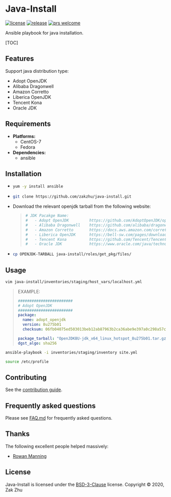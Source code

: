 # Java-Install

<!-- [![build status][shield-build]][info-build] -->

<!-- [![gitter room][shield-gitter]][info-gitter] -->

[![license][shield-license]][info-license]
[![release][shield-release]][info-release]
[![prs welcome][shield-prs]][info-prs]

Ansible playbook for java installation.

[TOC]

## Features

Support java distribution type:

- Adopt OpenJDK
- Alibaba Dragonwell
- Amazon Corretto
- Liberica OpenJDK
- Tencent Kona
- Oracle JDK

## Requirements

- **Platforms:**
  - CentOS-7
  - Fedora
- **Dependencies:**
  - ansible

## Installation
- ```bash
  yum -y install ansible
  ```

- ```bash
  git clone https://github.com/zakzhu/java-install.git
  ```

- Download the relevant openjdk tarball from the following website:

  > ```yaml
  > # JDK Pacakge Name:
  > #   - Adopt OpenJDK         https://github.com/AdoptOpenJDK/openjdk8-binaries/releases
  > #   - Alibaba Dragonwell    https://github.com/alibaba/dragonwell8/releases
  > #   - Amazon Corretto       https://docs.aws.amazon.com/corretto/latest/corretto-8-ug/downloads-list.html
  > #   - Liberica OpenJDK      https://bell-sw.com/pages/downloads/#/java-8-lts
  > #   - Tencent Kona          https://github.com/Tencent/TencentKona-8/releases
  > #   - Oracle JDK            https://www.oracle.com/java/technologies/javase/javase8-archive-downloads.html
  > ```

- ```bash
  cp OPENJDK-TARBALL java-install/roles/get_pkg/files/
  ```

## Usage

```bash
vim java-install/inventories/staging/host_vars/localhost.yml
```

> EXAMPLE:
>
> ```yaml
> ########################
> # Adopt OpenJDK
> ########################
> package:
>   name: adopt_openjdk
>   version: 8u275b01
>   checksum: 06fb04075ed503013beb12ab87963b2ca36abe9e397a0c298a57c1d822467c29
>
> package_tarball: "OpenJDK8U-jdk_x64_linux_hotspot_8u275b01.tar.gz"
> dgst_algo: sha256
> ```

```bash
ansible-playbook -i inventories/staging/inventory site.yml
```

```bash
source /etc/profile
```

## Contributing

See the [contribution guide][info-contribute].

## Frequently asked questions

Please see [FAQ.md][info-faq] for frequently asked questions.

## Thanks

The following excellent people helped massively:

- [Rowan Manning](https://rowanmanning.com)

## License

Java-Install is licensed under the [BSD-3-Clause][info-license] license.
Copyright &copy; 2020, Zak Zhu

[info-build]: https://travis-ci.org/github/zakzhu/java-install
[info-contribute]: CONTRIBUTING.md
[info-faq]: FAQ.md
[info-gitter]: https://gitter.im/zakzhu/java-install
[info-license]: LICENSE
[info-release]: https://github.com/zakzhu/java-install/releases
[info-prs]: https://github.com/zakzhu/java-install/pulls
[shield-build]: https://img.shields.io/travis/zakzhu/java-install
[shield-gitter]: https://img.shields.io/gitter/room/zakzhu/java-install
[shield-license]: https://img.shields.io/github/license/zakzhu/java-install
[shield-release]: https://img.shields.io/github/v/release/zakzhu/java-install
[shield-prs]: https://img.shields.io/badge/PRs-welcome-brightgreen
